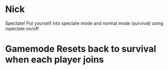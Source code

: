 # Nick
Spectate!
 Put yourself into spectate mode and normal mode (survival) using /spectate on/off
 
 # Gamemode Resets back to survival when each player joins

